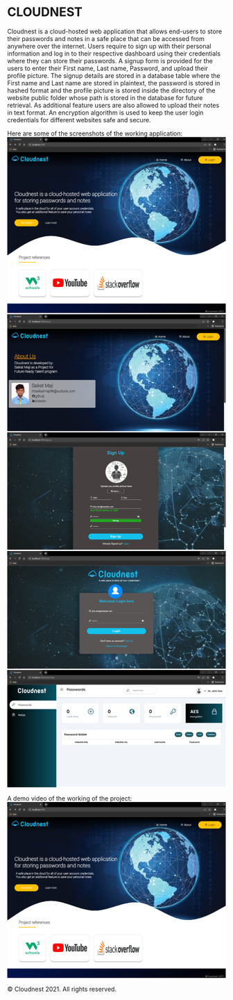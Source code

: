 # CLOUDNEST
Cloudnest is a cloud-hosted web application that allows end-users to store their passwords and notes in a safe place that can be accessed from anywhere over the internet. 
Users require to sign up with their personal information and log in to their respective dashboard using their credentials where they can store their passwords. 
A signup form is provided for the users to enter their First name, Last name, Password, and upload their profile picture.
The signup details are stored in a database table where the First name and Last name are stored in plaintext, the password is stored in hashed format and the profile picture is stored inside the directory of the website public folder whose path is stored in the database for future retrieval. 
As additional feature users are also allowed to upload their notes in text format. 
An encryption algorithm is used to keep the user login credentials for different websites safe and secure.

Here are some of the screenshots of the working application:<br>
![Homepage screenshot](https://github.com/codingisfun-96/FRT_PROJECT/blob/main/Screenshots/home.png)<br>
![About-page screenshot](https://github.com/codingisfun-96/FRT_PROJECT/blob/main/Screenshots/about.png)<br>
![Signup-page screenshot](https://github.com/codingisfun-96/FRT_PROJECT/blob/main/Screenshots/signup.png)<br>
![Login-page screenshot](https://github.com/codingisfun-96/FRT_PROJECT/blob/main/Screenshots/login.png)<br>
![Dashboard screenshot](https://github.com/codingisfun-96/FRT_PROJECT/blob/main/Screenshots/password.png)<br>

A demo video of the working of the project:
[![Watch the video](https://github.com/codingisfun-96/FRT_PROJECT/blob/main/Screenshots/home.png)](https://drive.google.com/file/d/1Kr_6usCvj0DLlyDBIb7SA91pbqvKZv-x/view?usp=sharing)
 


























© Cloudnest 2021. All rights reserved.
